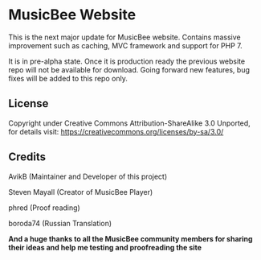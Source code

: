 # MusicBee Website


This is the next major update for MusicBee website. Contains massive improvement such as caching, MVC framework and support for PHP 7.

It is in pre-alpha state. Once it is production ready the previous website repo will not be available for download. 
Going forward new features, bug fixes will be added to this repo only.

## License
 Copyright under Creative Commons Attribution-ShareAlike 3.0 Unported, for details visit: https://creativecommons.org/licenses/by-sa/3.0/
 
 

 
 
 ## Credits
 
 AvikB (Maintainer and Developer of this project)
 
 Steven Mayall (Creator of MusicBee Player)
 
 phred (Proof reading)
 
 boroda74 (Russian Translation)
 
 

  **And a huge thanks to all the MusicBee community members for sharing their ideas and help me testing and proofreading the site**
